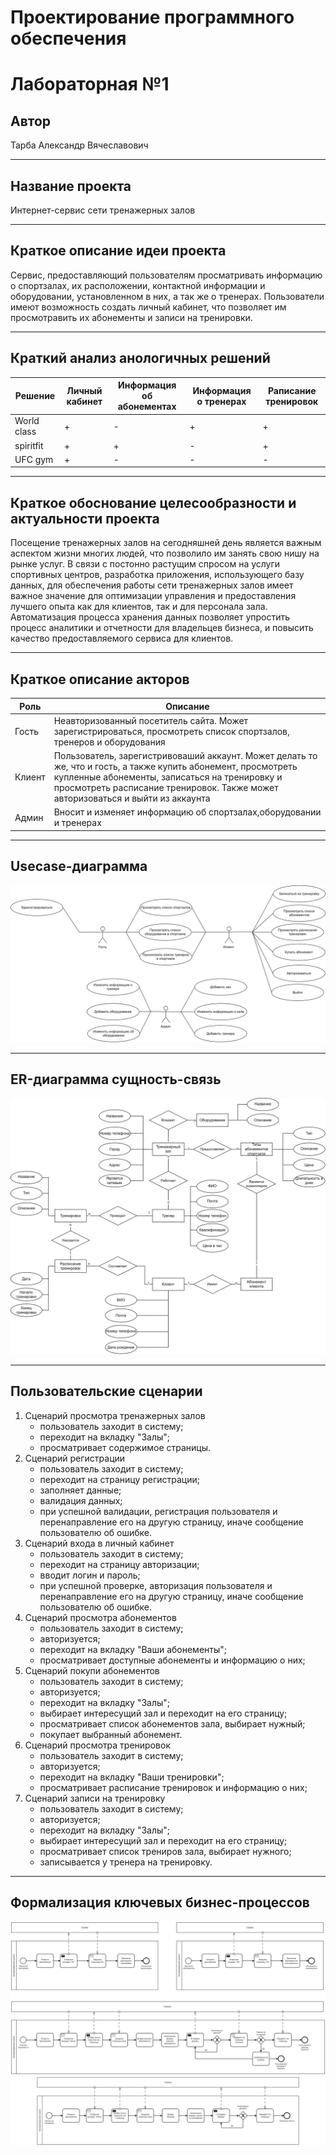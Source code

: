 # Проектирование программного обеспечения
# Лабораторная №1

## Автор
Тарба Александр Вячеславович
__________
## Название проекта
Интернет-сервис сети тренажерных залов
__________
## Краткое описание идеи проекта
Сервис, предоставляющий пользователям просматривать информацию о спортзалах, их расположении, контактной информации и оборудовании, установленном в них, а так же о тренерах. Пользователи имеют возможность создать личный кабинет, что позволяет им просмотравить их абонементы и записи на тренировки.
__________
## Краткий анализ анологичных решений
|Решение|Личный кабинет|Информация об абонементах|Информация о тренерах|Раписание тренировок|
|---|---|---|---|---|
|World class|+|-|+|+|
|spiritfit|+|+|-|+|
|UFC gym|+|-|-|-|
__________
## Краткое обоснование целесообразности и актуальности проекта
Посещение тренажерных залов на сегодняшней день является важным аспектом жизни многих людей, что позволило им занять свою нишу на рынке услуг. 
В связи с постонно растущим спросом на услуги спортивных центров, разработка приложения, использующего базу данных, для обеспечения работы сети тренажерных залов имеет важное значение для оптимизации управления и предоставления лучшего опыта как для клиентов, так и для персонала зала. 
Автоматизация процесса хранения данных позволяет упростить процесс аналитики и отчетности для владельцев бизнеса, и повысить качество предоставляемого сервиса для клиентов.
__________
## Краткое описание акторов
|Роль|Описание|
|-|-|
|Гость|Неавторизованный посетитель сайта. Может зарегистрироваться, просмотреть список спортзалов, тренеров и оборудования|
|Клиент|Пользователь, зарегистривоваший аккаунт. Может делать то же, что и гость, а также купить абонемент, просмотреть купленные абонементы, записаться на тренировку и просмотреть расписание тренировок. Также может авторизоваться и выйти из аккаунта|
|Админ|Вносит и изменяет информацию об спортзалах,оборудовании и тренерах|
__________
## Usecase-диаграмма
![usecase](docs/img/svg/usecases.svg)
__________
## ER-диаграмма сущность-связь
![er](docs/img/svg/ER.svg)
__________
## Пользовательские сценарии
1. Сценарий просмотра тренажерных залов
   - пользователь заходит в систему;
   - переходит на вкладку "Залы";
   - просматривает содержимое страницы.
2. Сценарий регистрации
   - пользователь заходит в систему;
   - переходит на страницу регистрации;
   - заполняет данные;
   - валидация данных;
   - при успешной валидации, регистрация пользователя и перенаправление его на другую страницу, иначе сообщение пользователю об ошибке.
2. Сценарий входа в личный кабинет
   - пользователь заходит в систему;
   - переходит на страницу авторизации;
   - вводит логин и пароль;
   - при успешной проверке, авторизация пользователя и перенаправление его на другую страницу, иначе сообщение пользователю об ошибке.
3. Сценарий просмотра абонементов
   - пользователь заходит в систему;
   - авторизуется;
   - переходит на вкладку "Ваши абонементы";
   - просматривает доступные абонементы и информацию о них;
4. Сценарий покупи абонементов
   - пользователь заходит в систему;
   - авторизуется;
   - переходит на вкладку "Залы";
   - выбирает интересущий зал и переходит на его страницу;
   - просматривает список абонементов зала, выбирает нужный;
   - покупает выбранный абонемент.
5. Сценарий просмотра тренировок
   - пользователь заходит в систему;
   - авторизуется;
   - переходит на вкладку "Ваши тренировки";
   - просматривает расписание тренировок и информацию о них;
6. Сценарий записи на тренировку
   - пользователь заходит в систему;
   - авторизуется;
   - переходит на вкладку "Залы";
   - выбирает интересущий зал и переходит на его страницу;
   - просматривает список трениров зала, выбирает нужного;
   - записывается у тренера на тренировку.

__________
## Формализация ключевых бизнес-процессов
![diagram](docs/img/svg/diagram.svg)